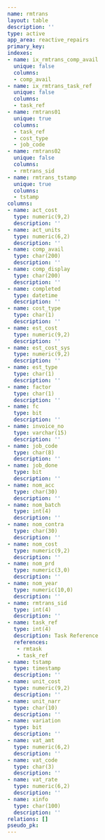 ```yaml
---
name: rmtrans
layout: table
description: ''
type: active
app_area: reactive_repairs
primary_key: 
indexes:
- name: ix_rmtrans_comp_avail
  unique: false
  columns:
  - comp_avail
- name: ix_rmtrans_task_ref
  unique: false
  columns:
  - task_ref
- name: rmtrans01
  unique: true
  columns:
  - task_ref
  - cost_type
  - job_code
- name: rmtrans02
  unique: false
  columns:
  - rmtrans_sid
- name: rmtrans_tstamp
  unique: true
  columns:
  - tstamp
columns:
- name: act_cost
  type: numeric(9,2)
  description: ''
- name: act_units
  type: numeric(6,2)
  description: ''
- name: comp_avail
  type: char(200)
  description: ''
- name: comp_display
  type: char(200)
  description: ''
- name: completed
  type: datetime
  description: ''
- name: cost_type
  type: char(1)
  description: ''
- name: est_cost
  type: numeric(9,2)
  description: ''
- name: est_cost_sys
  type: numeric(9,2)
  description: ''
- name: est_type
  type: char(1)
  description: ''
- name: factor
  type: char(1)
  description: ''
- name: fc
  type: bit
  description: ''
- name: invoice_no
  type: varchar(15)
  description: ''
- name: job_code
  type: char(8)
  description: ''
- name: job_done
  type: bit
  description: ''
- name: nom_acc
  type: char(30)
  description: ''
- name: nom_batch
  type: int(4)
  description: ''
- name: nom_contra
  type: char(30)
  description: ''
- name: nom_cost
  type: numeric(9,2)
  description: ''
- name: nom_prd
  type: numeric(3,0)
  description: ''
- name: nom_year
  type: numeric(10,0)
  description: ''
- name: rmtrans_sid
  type: int(4)
  description: ''
- name: task_ref
  type: int(4)
  description: Task Reference
  references:
   - rmtask
   - task_ref
- name: tstamp
  type: timestamp
  description: ''
- name: unit_cost
  type: numeric(9,2)
  description: ''
- name: unit_narr
  type: char(10)
  description: ''
- name: variation
  type: bit
  description: ''
- name: vat_amt
  type: numeric(6,2)
  description: ''
- name: vat_code
  type: char(3)
  description: ''
- name: vat_rate
  type: numeric(6,2)
  description: ''
- name: xinfo
  type: char(100)
  description: ''
relations: []
pseudo_pk: 
---
```



